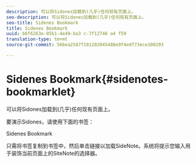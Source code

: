 ```yaml
---
description: 可以将Sidones加载到(几乎)任何现有页面上。
seo-description: 可以将Sidones加载到(几乎)任何现有页面上。
seo-title: Sidenes Bookmark
title: Sidenes Bookmark
uuid: b6f6263e-85b1-4e49-ba3 c-7f12746 a4 f59
translation-type: tm+mt
source-git-commit: 566ea2587f101202045488e9f4edf73ece100293

---
```



# Sidenes Bookmark{#sidenotes-bookmarklet}

可以将Sidones加载到(几乎)任何现有页面上。

要演示Sidones，请使用下面的书签：

Sidenes Bookmark

只需将书签复制到书签中，然后单击链接以加载SideNote。系统将提示您输入用于装饰当前页面上的SiteNote的选择器。
